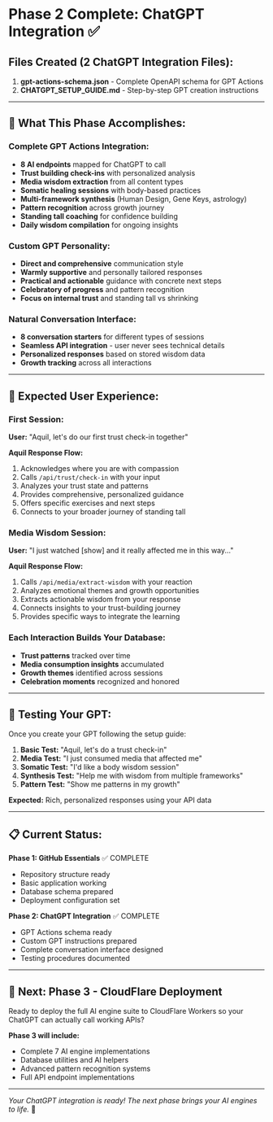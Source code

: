 # Phase 2 Complete: ChatGPT Integration ✅

## Files Created (2 ChatGPT Integration Files):

1. **gpt-actions-schema.json** - Complete OpenAPI schema for GPT Actions
2. **CHATGPT_SETUP_GUIDE.md** - Step-by-step GPT creation instructions

---

## 🤖 What This Phase Accomplishes:

### Complete GPT Actions Integration:

- **8 AI endpoints** mapped for ChatGPT to call
- **Trust building check-ins** with personalized analysis
- **Media wisdom extraction** from all content types
- **Somatic healing sessions** with body-based practices
- **Multi-framework synthesis** (Human Design, Gene Keys, astrology)
- **Pattern recognition** across growth journey
- **Standing tall coaching** for confidence building
- **Daily wisdom compilation** for ongoing insights

### Custom GPT Personality:

- **Direct and comprehensive** communication style
- **Warmly supportive** and personally tailored responses
- **Practical and actionable** guidance with concrete next steps
- **Celebratory of progress** and pattern recognition
- **Focus on internal trust** and standing tall vs shrinking

### Natural Conversation Interface:

- **8 conversation starters** for different types of sessions
- **Seamless API integration** - user never sees technical details
- **Personalized responses** based on stored wisdom data
- **Growth tracking** across all interactions

---

## 🎯 Expected User Experience:

### First Session:

**User:** "Aquil, let's do our first trust check-in together"

**Aquil Response Flow:**

1. Acknowledges where you are with compassion
2. Calls `/api/trust/check-in` with your input
3. Analyzes your trust state and patterns
4. Provides comprehensive, personalized guidance
5. Offers specific exercises and next steps
6. Connects to your broader journey of standing tall

### Media Wisdom Session:

**User:** "I just watched [show] and it really affected me in this way..."

**Aquil Response Flow:**

1. Calls `/api/media/extract-wisdom` with your reaction
2. Analyzes emotional themes and growth opportunities
3. Extracts actionable wisdom from your response
4. Connects insights to your trust-building journey
5. Provides specific ways to integrate the learning

### Each Interaction Builds Your Database:

- **Trust patterns** tracked over time
- **Media consumption insights** accumulated
- **Growth themes** identified across sessions
- **Celebration moments** recognized and honored

---

## 🚀 Testing Your GPT:

Once you create your GPT following the setup guide:

1. **Basic Test:** "Aquil, let's do a trust check-in"
2. **Media Test:** "I just consumed media that affected me"
3. **Somatic Test:** "I'd like a body wisdom session"
4. **Synthesis Test:** "Help me with wisdom from multiple frameworks"
5. **Pattern Test:** "Show me patterns in my growth"

**Expected:** Rich, personalized responses using your API data

---

## 📋 Current Status:

**Phase 1: GitHub Essentials** ✅ COMPLETE

- Repository structure ready
- Basic application working
- Database schema prepared
- Deployment configuration set

**Phase 2: ChatGPT Integration** ✅ COMPLETE

- GPT Actions schema ready
- Custom GPT instructions prepared
- Complete conversation interface designed
- Testing procedures documented

---

## 🌟 Next: Phase 3 - CloudFlare Deployment

Ready to deploy the full AI engine suite to CloudFlare Workers so your ChatGPT can actually call working APIs?

**Phase 3 will include:**

- Complete 7 AI engine implementations
- Database utilities and AI helpers
- Advanced pattern recognition systems
- Full API endpoint implementations

---

_Your ChatGPT integration is ready! The next phase brings your AI engines to life._ 🌱
